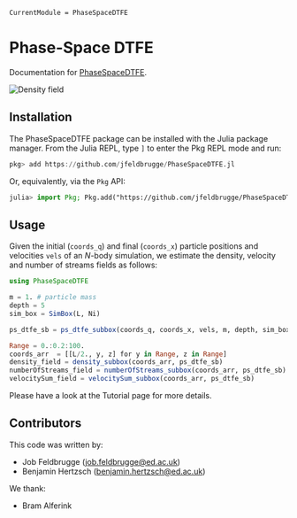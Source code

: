 ```@meta
CurrentModule = PhaseSpaceDTFE
```

# Phase-Space DTFE

Documentation for [PhaseSpaceDTFE](https://github.com/jfeldbrugge/PhaseSpaceDTFE.jl).

![Density field](assets/figures/density.png)

## Installation

The PhaseSpaceDTFE package can be installed with the Julia package manager.
From the Julia REPL, type `]` to enter the Pkg REPL mode and run:

```julia
pkg> add https://github.com/jfeldbrugge/PhaseSpaceDTFE.jl
```

Or, equivalently, via the `Pkg` API:

```julia
julia> import Pkg; Pkg.add("https://github.com/jfeldbrugge/PhaseSpaceDTFE.jl")
```

## Usage
Given the initial (`coords_q`) and final (`coords_x`) particle positions and velocities `vels` of an $N$-body simulation, we estimate the density, velocity and number of streams fields as follows:

```julia
using PhaseSpaceDTFE

m = 1. # particle mass
depth = 5
sim_box = SimBox(L, Ni)

ps_dtfe_sb = ps_dtfe_subbox(coords_q, coords_x, vels, m, depth, sim_box)

Range = 0.:0.2:100.
coords_arr  = [[L/2., y, z] for y in Range, z in Range]
density_field = density_subbox(coords_arr, ps_dtfe_sb)
numberOfStreams_field = numberOfStreams_subbox(coords_arr, ps_dtfe_sb)
velocitySum_field = velocitySum_subbox(coords_arr, ps_dtfe_sb)
```

Please have a look at the Tutorial page for more details.

## Contributors
This code was written by:
* Job Feldbrugge ([job.feldbrugge@ed.ac.uk](mailto:job.feldbrugge@ed.ac.uk))
* Benjamin Hertzsch ([benjamin.hertzsch@ed.ac.uk](mailto:benjamin.hertzsch@ed.ac.uk))

We thank:
* Bram Alferink